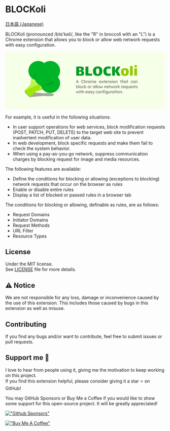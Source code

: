 # BLOCKoli

[日本語 (Japanese)](./README.ja.md)

BLOCKoli (pronounced /blɑ'kəli/, like the "R" in broccoli with an "L") is
a Chrome extension that allows you to block or allow web network requests with
easy configuration.

![BLOCKoli](./images/brand.png)

For example, it is useful in the following situations:
* In user support operations for web services, block modification requests (POST, PATCH, PUT, DELETE) to the target web site to prevent inadvertent modification of user data.
* In web development, block specific requests and make them fail to check the system behavior.
* When using a pay-as-you-go network, suppress communication charges by blocking request for image and media resources.

The following features are available:
* Define the conditions for blocking or allowing (exceptions to blocking) network requests that occur on the browser as rules
* Enable or disable entire rules
* Display a list of blocked or passed rules in a browser tab

The conditions for blocking or allowing, definable as rules, are as follows:
* Request Domains
* Initiator Domains
* Request Methods
* URL Filter
* Resource Types


## License

Under the MIT license.  
See [LICENSE](./LICENSE) file for more details.


## ⚠ Notice

We are not responsible for any loss, damage or inconvenience caused by
the use of this extension. This includes those caused by bugs in this
extension as well as misuse.

## Contributing

If you find any bugs and/or want to contribute, feel free to submit issues or pull requests.

## Support me 🌟

I love to hear from people using it, giving me the motivation to keep working on this project.  
If you find this extension helpful, please consider giving it a star ⭐ on GitHub!

You may GitHub Sponsors or Buy Me a Coffee if you would like to show some support for this open-source project. It will be greatly appreciated!

[!["Github Sponsors"](https://img.shields.io/badge/sponsor-30363D?style=for-the-badge&logo=GitHub-Sponsors&logoColor=#EA4AAA)](https://github.com/sponsors/dash14)

[!["Buy Me A Coffee"](https://www.buymeacoffee.com/assets/img/custom_images/orange_img.png)](https://www.buymeacoffee.com/dash14.ack)
